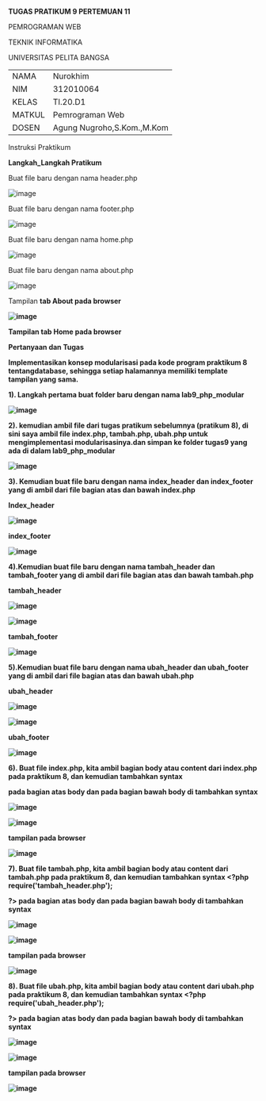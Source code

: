 <b>TUGAS PRATIKUM 9 PERTEMUAN 11</b>

PEMROGRAMAN WEB

TEKNIK INFORMATIKA

UNIVERSITAS PELITA BANGSA
<table>
  <tr>
    <td>NAMA</td>
    <td>Nurokhim</td>
  </tr>
  <tr>
    <td>NIM</td>
    <td>312010064</td>
  </tr>
  <tr>
    <td>KELAS</td>
    <td>TI.20.D1</td>
  </tr>
  <tr>
    <td>MATKUL</td>
    <td>Pemrograman Web</td>
  </tr>
 <tr>
    <td>DOSEN</td>
    <td> Agung Nugroho,S.Kom.,M.Kom </td>
  </tr>
</table>

Instruksi Praktikum

<b>Langkah_Langkah Pratikum</b>

Buat file baru dengan nama header.php

![image](https://user-images.githubusercontent.com/101801920/170997813-9faffed2-7d49-4fd7-9076-6a0f11ea82dd.png)

Buat file baru dengan nama footer.php

![image](https://user-images.githubusercontent.com/101801920/170998415-e6f47c76-dd77-4112-80db-52ac34bea933.png)

Buat file baru dengan nama home.php

![image](https://user-images.githubusercontent.com/101801920/170998816-d9d7f4ff-a35c-4ebd-9c6e-30183978989d.png)

Buat file baru dengan nama about.php

![image](https://user-images.githubusercontent.com/101801920/170999451-82282268-2f40-47ed-bf90-7f12ae8278cb.png)

Tampilan <b>tab About<b/> pada browser 
  
![image](https://user-images.githubusercontent.com/101801920/171354431-16e96921-d7d1-40a4-8f4b-ed94bd3ff28d.png)
  
  Tampilan <b>tab Home<b/> pada browser 
  
  
<b>Pertanyaan dan Tugas</b>

Implementasikan konsep modularisasi pada kode program praktikum 8 tentangdatabase, sehingga setiap halamannya memiliki template tampilan yang sama.

  1). Langkah pertama buat folder baru dengan nama <b>lab9_php_modular</b>
  
  ![image](https://user-images.githubusercontent.com/101801920/171356638-6ed2cc18-c12c-43ba-b252-a533856c20ee.png)

2). kemudian ambil file dari tugas pratikum sebelumnya (pratikum 8), di sini saya ambil file index.php, tambah.php, ubah.php untuk mengimplementasi modularisasinya.dan simpan ke folder tugas9 yang ada di dalam lab9_php_modular  
  
  ![image](https://user-images.githubusercontent.com/101801920/171386792-e0f39182-2308-404d-b469-4dfdf75442be.png)

3). Kemudian buat file baru dengan nama index_header dan index_footer yang di ambil dari file bagian atas dan bawah index.php
  
  <b>Index_header</b>
  
  ![image](https://user-images.githubusercontent.com/101801920/171391367-4faed33a-3f7f-4c40-a271-80dee146e5ae.png)

  <b>index_footer</b>
  
  ![image](https://user-images.githubusercontent.com/101801920/171392185-488ac108-ce20-4655-8ded-b53d559b6b00.png)

 4).Kemudian buat file baru dengan nama tambah_header dan tambah_footer yang di ambil dari file bagian atas dan bawah tambah.php
  
  <b>tambah_header</b>
  
  ![image](https://user-images.githubusercontent.com/101801920/171393210-7f4d469f-35c4-495f-9baf-eb0e175a0800.png)
  
  ![image](https://user-images.githubusercontent.com/101801920/171393543-506420df-b7d5-42ec-858f-8333e7f5fdb3.png)
  
  <b>tambah_footer</b>
  
  ![image](https://user-images.githubusercontent.com/101801920/171394084-1ef211af-3807-4c4f-b3c2-a5a1e14424e5.png)
  
  5).Kemudian buat file baru dengan nama ubah_header dan ubah_footer yang di ambil dari file bagian atas dan bawah ubah.php
  
  <b>ubah_header</b>
  
  ![image](https://user-images.githubusercontent.com/101801920/171413584-87c80fb8-8b18-4c8b-9516-35e242ab04cc.png)

  ![image](https://user-images.githubusercontent.com/101801920/171413744-a9924de6-1309-46e1-9631-6e57763bc861.png)
  
  <b>ubah_footer</b>

  ![image](https://user-images.githubusercontent.com/101801920/171394885-1ad9aacc-f601-46a4-ac49-07f9e7060122.png)

  6). Buat file index.php, kita ambil bagian body atau content dari index.php pada praktikum 8, dan kemudian tambahkan syntax <b> <?php require('index_header.php'); ?>
  
  </b> pada bagian atas body dan pada bagian bawah body di tambahkan syntax <b> <?php require('index_footer.php'); ?> <b/>
  
  ![image](https://user-images.githubusercontent.com/101801920/171407600-7db3a796-e283-414d-95a7-3a87cc577ade.png)

  ![image](https://user-images.githubusercontent.com/101801920/171407697-94f9babf-1228-494b-b282-ebbf48825a3e.png)
  
  <b>tampilan pada browser</b>
  
  ![image](https://user-images.githubusercontent.com/101801920/171415999-338a9dad-00e7-4f06-ae5f-19b8ea0cddf2.png)

  7). Buat file tambah.php, kita ambil bagian body atau content dari tambah.php pada praktikum 8, dan kemudian tambahkan syntax <b> <?php require('tambah_header.php'); 

  ?> </b> pada bagian atas body dan pada bagian bawah body di tambahkan syntax <b> <?php require('tambah_footer.php'); ?> <b/>
  
  ![image](https://user-images.githubusercontent.com/101801920/171408629-f3c672d3-a3b9-4037-91c6-a52104b8b6d7.png)

  ![image](https://user-images.githubusercontent.com/101801920/171408859-b0d0a4f9-c6b9-4e16-8063-4dea512d101c.png)

   <b>tampilan pada browser</b>
  
  ![image](https://user-images.githubusercontent.com/101801920/171416298-f43f8577-37ab-420c-bdcc-f4a1b7dafef1.png)

  8). Buat file ubah.php, kita ambil bagian body atau content dari ubah.php pada praktikum 8, dan kemudian tambahkan syntax <b> <?php require('ubah_header.php'); 

  ?> </b> pada bagian atas body dan pada bagian bawah body di tambahkan syntax <b> <?php require('ubah_footer.php'); ?> <b/>

   ![image](https://user-images.githubusercontent.com/101801920/171414034-644f9934-9271-45fe-a666-63f8008107ba.png)

  ![image](https://user-images.githubusercontent.com/101801920/171414632-8627a05f-f1e0-4d72-b867-2054c45767c3.png)
  
  <b>tampilan pada browser</b>
  
  ![image](https://user-images.githubusercontent.com/101801920/171416567-2c422331-442f-4393-a906-51b6bae3d576.png)
